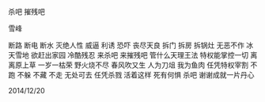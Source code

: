 杀吧 摧残吧

雪峰


断路 断电 断水 灭绝人性
威逼 利诱 恐吓 丧尽天良
拆门 拆房 拆锅灶 无恶不作
冰天雪地 欲赶出家园 冷酷残忍
来杀吧 来摧残吧
管什么天理王法 特权能掌控一切
离离原上草 一岁一枯荣 野火烧不尽 春风吹又生
人为刀俎 我为鱼肉 任凭特权宰割
不跑 不躲 不藏 不走 无处可去 任凭杀戮
活着这样 死有何惧
杀吧 谢谢成就一片丹心

2014/12/20



